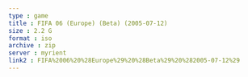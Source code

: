```yaml
---
type : game
title : FIFA 06 (Europe) (Beta) (2005-07-12)
size : 2.2 G
format : iso
archive : zip
server : myrient
link2 : FIFA%2006%20%28Europe%29%20%28Beta%29%20%282005-07-12%29
---
```

